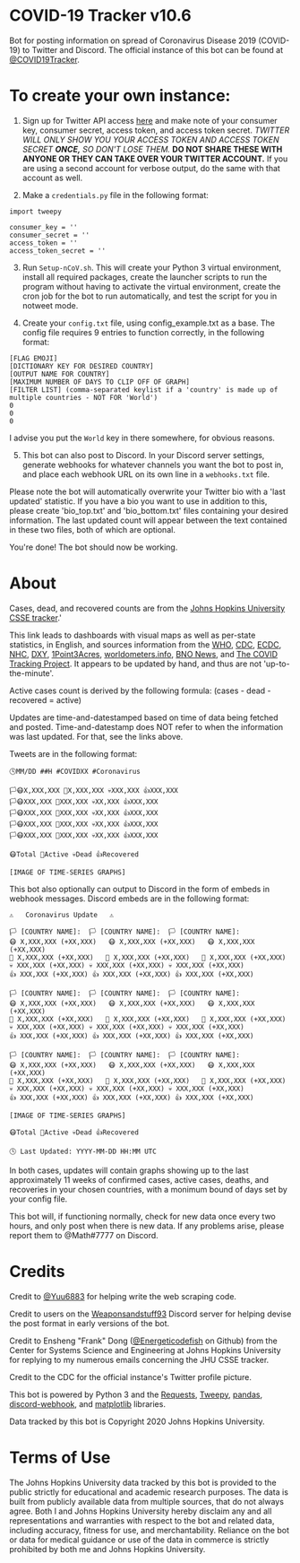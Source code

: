 # COVID-19 Tracker v10.6
Bot for posting information on spread of Coronavirus Disease 2019 (COVID-19) to Twitter and Discord. The official instance of this bot can be found at [@COVID19Tracker](https://twitter.com/COVID19Tracker).

# To create your own instance:

1. Sign up for Twitter API access [here](https://developer.twitter.com/) and make note of your consumer key, consumer secret, access token, and access token secret. _TWITTER WILL ONLY SHOW YOU YOUR ACCESS TOKEN AND ACCESS TOKEN SECRET **ONCE,** SO DON'T LOSE THEM._ **DO NOT SHARE THESE WITH ANYONE OR THEY CAN TAKE OVER YOUR TWITTER ACCOUNT.** If you are using a second account for verbose output, do the same with that account as well.

2. Make a `credentials.py` file in the following format:

```
import tweepy

consumer_key = ''
consumer_secret = ''
access_token = ''
access_token_secret = ''
```

3. Run `Setup-nCoV.sh`. This will create your Python 3 virtual environment, install all required packages, create the launcher scripts to run the program without having to activate the virtual environment, create the cron job for the bot to run automatically, and test the script for you in notweet mode.

4. Create your `config.txt` file, using config_example.txt as a base. The config file requires 9 entries to function correctly, in the following format:

```
[FLAG EMOJI]
[DICTIONARY KEY FOR DESIRED COUNTRY]
[OUTPUT NAME FOR COUNTRY]
[MAXIMUM NUMBER OF DAYS TO CLIP OFF OF GRAPH]
[FILTER LIST] (comma-separated keylist if a 'country' is made up of multiple countries - NOT FOR 'World')
0
0
0
```

I advise you put the `World` key in there somewhere, for obvious reasons.

5. This bot can also post to Discord. In your Discord server settings, generate webhooks for whatever channels you want the bot to post in, and place each webhook URL on its own line in a `webhooks.txt` file.

Please note the bot will automatically overwrite your Twitter bio with a 'last updated' statistic. If you have a bio you want to use in addition to this, please create 'bio_top.txt' and 'bio_bottom.txt' files containing your desired information. The last updated count will appear between the text contained in these two files, both of which are optional.

You're done! The bot should now be working.

# About
Cases, dead, and recovered counts are from the [Johns Hopkins University CSSE tracker](https://gisanddata.maps.arcgis.com/apps/opsdashboard/index.html#/bda7594740fd40299423467b48e9ecf6).'

This link leads to dashboards with visual maps as well as per-state statistics, in English, and sources information from the [WHO](https://www.who.int/emergencies/diseases/novel-coronavirus-2019/situation-reports), [CDC](https://www.cdc.gov/coronavirus/2019-ncov/index.html), [ECDC](https://www.ecdc.europa.eu/en/geographical-distribution-2019-ncov-cases), [NHC](http://www.nhc.gov.cn/xcs/yqtb/list_gzbd.shtml), [DXY](https://ncov.dxy.cn/ncovh5/view/pneumonia?scene=2&clicktime=1579582238&enterid=1579582238&from=singlemessage&isappinstalled=0), [1Point3Acres](https://coronavirus.1point3acres.com/), [worldometers.info](https://www.worldometers.info/coronavirus/), [BNO News](https://bnonews.com/index.php/2020/04/the-latest-coronavirus-cases/), and [The COVID Tracking Project](https://covidtracking.com/data). It appears to be updated by hand, and thus are not 'up-to-the-minute'.

Active cases count is derived by the following formula: (cases - dead - recovered = active)

Updates are time-and-datestamped based on time of data being fetched and posted. Time-and-datestamp does NOT refer to when the information was last updated. For that, see the links above.

Tweets are in the following format:

```
🕓MM/DD ##H #COVIDXX #Coronavirus

🏳️😷X,XXX,XXX 🏥X,XXX,XXX 💀XXX,XXX 👍XXX,XXX
🏳️😷XXX,XXX 🏥XXX,XXX 💀XX,XXX 👍XXX,XXX
🏳️😷XXX,XXX 🏥XXX,XXX 💀XX,XXX 👍XXX,XXX
🏳️😷XXX,XXX 🏥XXX,XXX 💀XX,XXX 👍XXX,XXX
🏳️😷XXX,XXX 🏥XXX,XXX 💀XX,XXX 👍XXX,XXX

😷Total 🏥Active 💀Dead 👍Recovered

[IMAGE OF TIME-SERIES GRAPHS]
```

This bot also optionally can output to Discord in the form of embeds in webhook messages. Discord embeds are in the following format:

```
⚠️   Coronavirus Update   ⚠️

🏳️ [COUNTRY NAME]:	🏳️ [COUNTRY NAME]:	🏳️ [COUNTRY NAME]:			
😷 X,XXX,XXX (+XX,XXX)	😷 X,XXX,XXX (+XX,XXX)	😷 X,XXX,XXX (+XX,XXX)	
🏥 X,XXX,XXX (+XX,XXX)	🏥 X,XXX,XXX (+XX,XXX)	🏥 X,XXX,XXX (+XX,XXX)	
💀 XXX,XXX (+XX,XXX)	💀 XXX,XXX (+XX,XXX)	💀 XXX,XXX (+XX,XXX)		
👍 XXX,XXX (+XX,XXX)	👍 XXX,XXX (+XX,XXX)	👍 XXX,XXX (+XX,XXX)		

🏳️ [COUNTRY NAME]:	🏳️ [COUNTRY NAME]:	🏳️ [COUNTRY NAME]:			
😷 X,XXX,XXX (+XX,XXX)	😷 X,XXX,XXX (+XX,XXX)	😷 X,XXX,XXX (+XX,XXX)	
🏥 X,XXX,XXX (+XX,XXX)	🏥 X,XXX,XXX (+XX,XXX)	🏥 X,XXX,XXX (+XX,XXX)	
💀 XXX,XXX (+XX,XXX)	💀 XXX,XXX (+XX,XXX)	💀 XXX,XXX (+XX,XXX)		
👍 XXX,XXX (+XX,XXX)	👍 XXX,XXX (+XX,XXX)	👍 XXX,XXX (+XX,XXX)		

🏳️ [COUNTRY NAME]:	🏳️ [COUNTRY NAME]:	🏳️ [COUNTRY NAME]:			
😷 X,XXX,XXX (+XX,XXX)	😷 X,XXX,XXX (+XX,XXX)	😷 X,XXX,XXX (+XX,XXX)	
🏥 X,XXX,XXX (+XX,XXX)	🏥 X,XXX,XXX (+XX,XXX)	🏥 X,XXX,XXX (+XX,XXX)	
💀 XXX,XXX (+XX,XXX)	💀 XXX,XXX (+XX,XXX)	💀 XXX,XXX (+XX,XXX)		
👍 XXX,XXX (+XX,XXX)	👍 XXX,XXX (+XX,XXX)	👍 XXX,XXX (+XX,XXX)		

[IMAGE OF TIME-SERIES GRAPHS]

😷Total 🏥Active 💀Dead 👍Recovered

🕓 Last Updated: YYYY-MM-DD HH:MM UTC
```

In both cases, updates will contain graphs showing up to the last approximately 11 weeks of confirmed cases, active cases, deaths, and recoveries in your chosen countries, with a monimum bound of days set by your config file.

This bot will, if functioning normally, check for new data once every two hours, and only post when there is new data. If any problems arise, please report them to @Math#7777 on Discord.

# Credits

Credit to [@Yuu6883](https://github.com/Yuu6883) for helping write the web scraping code.

Credit to users on the [Weaponsandstuff93](https://www.youtube.com/channel/UCAbwEStxHetWMGvaq9FIF_w) Discord server for helping devise the post format in early versions of the bot.

Credit to Ensheng "Frank" Dong ([@Energeticodefish](https://github.com/enshengdong) on Github) from the Center for Systems Science and Engineering at Johns Hopkins University for replying to my numerous emails concerning the JHU CSSE tracker.

Credit to the CDC for the official instance's Twitter profile picture.

This bot is powered by Python 3 and the [Requests](https://requests.readthedocs.io/en/master/), [Tweepy](https://www.tweepy.org/), [pandas](https://pandas.pydata.org/), [discord-webhook](https://github.com/lovvskillz/python-discord-webhook), and [matplotlib](https://matplotlib.org/) libraries.

Data tracked by this bot is Copyright 2020 Johns Hopkins University.

# Terms of Use

The Johns Hopkins University data tracked by this bot is provided to the public strictly for educational and academic research purposes. The data is built from publicly available data from multiple sources, that do not always agree. Both I and Johns Hopkins University hereby disclaim any and all representations and warranties with respect to the bot and related data, including accuracy, fitness for use, and merchantability. Reliance on the bot or data for medical guidance or use of the data in commerce is strictly prohibited by both me and Johns Hopkins University.
